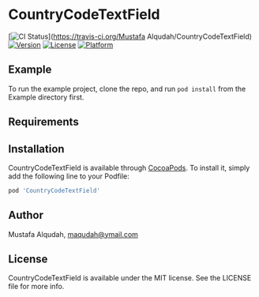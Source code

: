 # CountryCodeTextField

[![CI Status](http://img.shields.io/travis/maqudah/CountryCodeTextField.svg?style=flat)](https://travis-ci.org/Mustafa Alqudah/CountryCodeTextField)
[![Version](https://img.shields.io/cocoapods/v/CountryCodeTextField.svg?style=flat)](http://cocoapods.org/pods/CountryCodeTextField)
[![License](https://img.shields.io/cocoapods/l/CountryCodeTextField.svg?style=flat)](http://cocoapods.org/pods/CountryCodeTextField)
[![Platform](https://img.shields.io/cocoapods/p/CountryCodeTextField.svg?style=flat)](http://cocoapods.org/pods/CountryCodeTextField)

## Example

To run the example project, clone the repo, and run `pod install` from the Example directory first.

## Requirements

## Installation

CountryCodeTextField is available through [CocoaPods](http://cocoapods.org). To install
it, simply add the following line to your Podfile:

```ruby
pod 'CountryCodeTextField'
```

## Author

Mustafa Alqudah, maqudah@ymail.com

## License

CountryCodeTextField is available under the MIT license. See the LICENSE file for more info.
